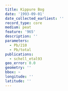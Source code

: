 ```yaml
---
title: Kippure Bog
date: '1993-09-01'
date_collected_earliest: ''
record_type: core
medium: peat
feature: '965'
description: ''
parameters:
  - Pb/210
  - Pb/total
publications:
  - schell_etal93
geo_error: 0.0
geometry: ''
bbox: ~
longitude: ''
latitude: ''
---
```

